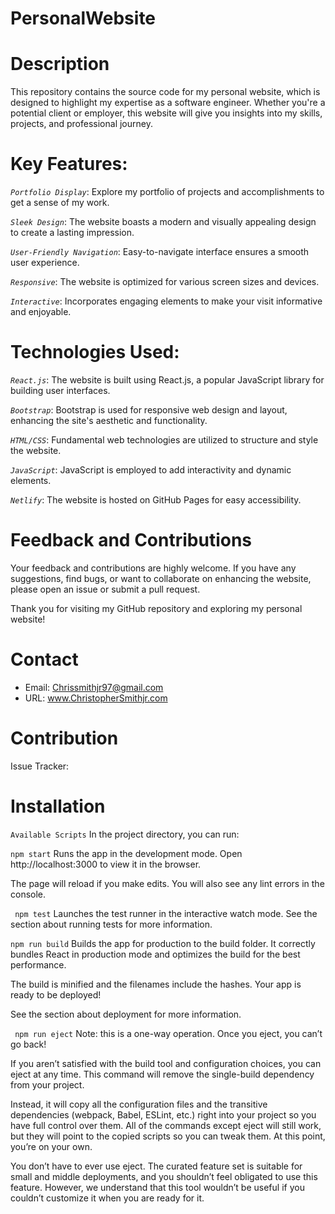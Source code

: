 # PersonalWebsite

# Description 
This repository contains the source code for my personal website, which is designed to highlight my expertise as a software engineer. Whether you're a potential client or employer, this website will give you insights into my skills, projects, and professional journey.

# Key Features:

*`Portfolio Display`*: Explore my portfolio of projects and accomplishments to get a sense of my work.

*`Sleek Design`*: The website boasts a modern and visually appealing design to create a lasting impression.

*`User-Friendly Navigation`*: Easy-to-navigate interface ensures a smooth user experience.

*`Responsive`*: The website is optimized for various screen sizes and devices.

*`Interactive`*: Incorporates engaging elements to make your visit informative and enjoyable.

# Technologies Used:

*`React.js`*: The website is built using React.js, a popular JavaScript library for building user interfaces.

*`Bootstrap`*: Bootstrap is used for responsive web design and layout, enhancing the site's aesthetic and functionality.

*`HTML/CSS`*: Fundamental web technologies are utilized to structure and style the website.

*`JavaScript`*: JavaScript is employed to add interactivity and dynamic elements.

*`Netlify`*: The website is hosted on GitHub Pages for easy accessibility.

# Feedback and Contributions
Your feedback and contributions are highly welcome. If you have any suggestions, find bugs, or want to collaborate on enhancing the website, please open an issue or submit a pull request.

Thank you for visiting my GitHub repository and exploring my personal website!
# Contact
* Email: Chrissmithjr97@gmail.com
* URL: www.ChristopherSmithjr.com


# Contribution
Issue Tracker: 

# Installation
 ``` Available Scripts ```
In the project directory, you can run:

```npm start```
Runs the app in the development mode.
Open http://localhost:3000 to view it in the browser.

The page will reload if you make edits.
You will also see any lint errors in the console.

``` npm test```
Launches the test runner in the interactive watch mode.
See the section about running tests for more information.

```npm run build```
Builds the app for production to the build folder.
It correctly bundles React in production mode and optimizes the build for the best performance.

The build is minified and the filenames include the hashes.
Your app is ready to be deployed!

See the section about deployment for more information.

``` npm run eject```
Note: this is a one-way operation. Once you eject, you can’t go back!

If you aren’t satisfied with the build tool and configuration choices, you can eject at any time. This command will remove the single-build dependency from your project.

Instead, it will copy all the configuration files and the transitive dependencies (webpack, Babel, ESLint, etc.) right into your project so you have full control over them. All of the commands except eject will still work, but they will point to the copied scripts so you can tweak them. At this point, you’re on your own.

You don’t have to ever use eject. The curated feature set is suitable for small and middle deployments, and you shouldn’t feel obligated to use this feature. However, we understand that this tool wouldn’t be useful if you couldn’t customize it when you are ready for it.
